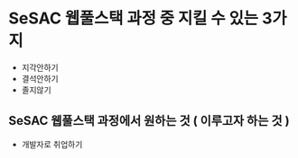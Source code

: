 # SeSAC 웹풀스택 과정 중 지킬 수 있는 3가지
- 지각안하기
- 결석안하기
- 졸지않기

## SeSAC 웹풀스택 과정에서 원하는 것 ( 이루고자 하는 것 )
- 개발자로 취업하기
